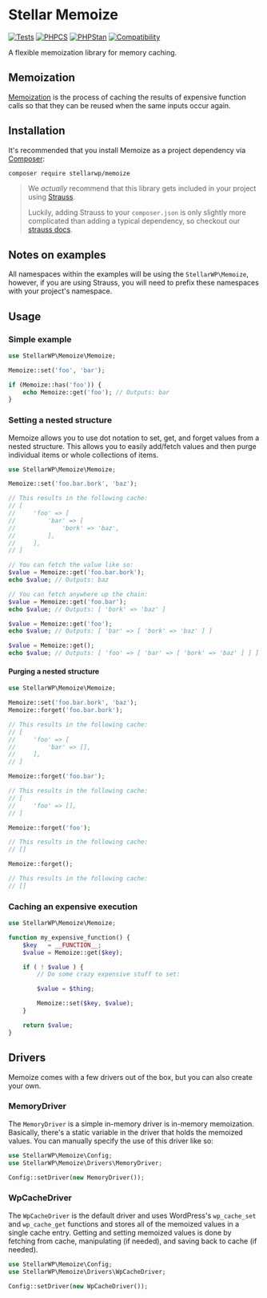 # Stellar Memoize

[![Tests](https://github.com/stellarwp/memoize/workflows/Tests/badge.svg)](https://github.com/stellarwp/memoize/actions?query=branch%3Amain) [![PHPCS](https://github.com/stellarwp/memoize/actions/workflows/phpcs.yml/badge.svg)](https://github.com/stellarwp/memoize/actions/workflows/phpcs.yml) [![PHPStan](https://github.com/stellarwp/memoize/actions/workflows/phpstan.yml/badge.svg)](https://github.com/stellarwp/memoize/actions/workflows/phpstan.yml) [![Compatibility](https://github.com/stellarwp/memoize/actions/workflows/compatibility.yml/badge.svg)](https://github.com/stellarwp/memoize/actions/workflows/compatibility.yml)

A flexible memoization library for memory caching.

## Memoization

[Memoization](https://en.wikipedia.org/wiki/Memoization) is the process of caching the results of expensive function calls so that they can be reused when the same inputs occur again.

## Installation

It's recommended that you install Memoize as a project dependency via [Composer](https://getcomposer.org/):

```bash
composer require stellarwp/memoize
```

> We _actually_ recommend that this library gets included in your project using [Strauss](https://github.com/BrianHenryIE/strauss).
>
> Luckily, adding Strauss to your `composer.json` is only slightly more complicated than adding a typical dependency, so checkout our [strauss docs](https://github.com/stellarwp/global-docs/blob/main/docs/strauss-setup.md).

## Notes on examples

All namespaces within the examples will be using the `StellarWP\Memoize`, however, if you are using Strauss, you will need to prefix these namespaces with your project's namespace.

## Usage

### Simple example

```php
use StellarWP\Memoize\Memoize;

Memoize::set('foo', 'bar');

if (Memoize::has('foo')) {
    echo Memoize::get('foo'); // Outputs: bar
}
```

### Setting a nested structure

Memoize allows you to use dot notation to set, get, and forget values from a nested structure. This allows you to easily add/fetch values and then purge individual items or whole collections of items.

```php
use StellarWP\Memoize\Memoize;

Memoize::set('foo.bar.bork', 'baz');

// This results in the following cache:
// [
//     'foo' => [
//         'bar' => [
//             'bork' => 'baz',
//         ],
//     ],
// ]

// You can fetch the value like so:
$value = Memoize::get('foo.bar.bork');
echo $value; // Outputs: baz

// You can fetch anywhere up the chain:
$value = Memoize::get('foo.bar');
echo $value; // Outputs: [ 'bork' => 'baz' ]

$value = Memoize::get('foo');
echo $value; // Outputs: [ 'bar' => [ 'bork' => 'baz' ] ]

$value = Memoize::get();
echo $value; // Outputs: [ 'foo' => [ 'bar' => [ 'bork' => 'baz' ] ] ]
```

#### Purging a nested structure

```php
use StellarWP\Memoize\Memoize;

Memoize::set('foo.bar.bork', 'baz');
Memoize::forget('foo.bar.bork');

// This results in the following cache:
// [
//     'foo' => [
//         'bar' => [],
//     ],
// ]

Memoize::forget('foo.bar');

// This results in the following cache:
// [
//     'foo' => [],
// ]

Memoize::forget('foo');

// This results in the following cache:
// []

Memoize::forget();

// This results in the following cache:
// []
```

### Caching an expensive execution

```php
use StellarWP\Memoize\Memoize;

function my_expensive_function() {
    $key   = __FUNCTION__;
    $value = Memoize::get($key);

    if ( ! $value ) {
        // Do some crazy expensive stuff to set:

        $value = $thing;

        Memoize::set($key, $value);
    }

    return $value;
}
```

## Drivers

Memoize comes with a few drivers out of the box, but you can also create your own.

### MemoryDriver

The `MemoryDriver` is a simple in-memory driver is in-memory memoization. Basically, there's a static variable in the driver that holds the memoized values. You can manually specify the use of this driver like so:

```php
use StellarWP\Memoize\Config;
use StellarWP\Memoize\Drivers\MemoryDriver;

Config::setDriver(new MemoryDriver());
```

### WpCacheDriver

The `WpCacheDriver` is the default driver and uses WordPress's `wp_cache_set` and `wp_cache_get` functions and stores all of the memoized values in a single cache entry. Getting and setting memoized values is done by fetching from cache, manipulating (if needed), and saving back to cache (if needed).

```php
use StellarWP\Memoize\Config;
use StellarWP\Memoize\Drivers\WpCacheDriver;

Config::setDriver(new WpCacheDriver());
```
